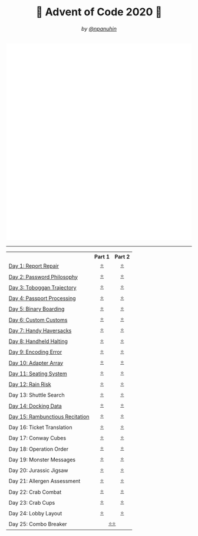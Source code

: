 <h1 align="center">🎄 Advent of Code 2020 🎄</h1>
<h6 align="center">by <a href="https://github.com/npanuhin">@npanuhin</a></h6>

<div align="center">
    <img src="../.github/website/2020/canvas.svg">
</div>

---

<!-- Solved table start -->
<table>
	<tr>
		<th></th>
		<th align="center">Part 1</th>
		<th align="center">Part 2</th>
	</tr>
	<tr>
		<td><a href="Day%2001">Day 1: Report Repair</a></td>
		<td align="center"><a href="Day%2001/part1.py">⭐</a></td>
		<td align="center"><a href="Day%2001/part2.py">⭐</a></td>
	</tr>
	<tr>
		<td><a href="Day%2002">Day 2: Password Philosophy</a></td>
		<td align="center"><a href="Day%2002/part1.py">⭐</a></td>
		<td align="center"><a href="Day%2002/part2.py">⭐</a></td>
	</tr>
	<tr>
		<td><a href="Day%2003">Day 3: Toboggan Trajectory</a></td>
		<td align="center"><a href="Day%2003/part1.py">⭐</a></td>
		<td align="center"><a href="Day%2003/part2.py">⭐</a></td>
	</tr>
	<tr>
		<td><a href="Day%2004">Day 4: Passport Processing</a></td>
		<td align="center"><a href="Day%2004/part1.py">⭐</a></td>
		<td align="center"><a href="Day%2004/part2.py">⭐</a></td>
	</tr>
	<tr>
		<td><a href="Day%2005">Day 5: Binary Boarding</a></td>
		<td align="center"><a href="Day%2005/part1.py">⭐</a></td>
		<td align="center"><a href="Day%2005/part2.py">⭐</a></td>
	</tr>
	<tr>
		<td><a href="Day%2006">Day 6: Custom Customs</a></td>
		<td align="center"><a href="Day%2006/part1.py">⭐</a></td>
		<td align="center"><a href="Day%2006/part2.py">⭐</a></td>
	</tr>
	<tr>
		<td><a href="Day%2007">Day 7: Handy Haversacks</a></td>
		<td align="center"><a href="Day%2007/part1.py">⭐</a></td>
		<td align="center"><a href="Day%2007/part2.py">⭐</a></td>
	</tr>
	<tr>
		<td><a href="Day%2008">Day 8: Handheld Halting</a></td>
		<td align="center"><a href="Day%2008/part1.py">⭐</a></td>
		<td align="center"><a href="Day%2008/part2.py">⭐</a></td>
	</tr>
	<tr>
		<td><a href="Day%2009">Day 9: Encoding Error</a></td>
		<td align="center"><a href="Day%2009/part1.py">⭐</a></td>
		<td align="center"><a href="Day%2009/part2.py">⭐</a></td>
	</tr>
	<tr>
		<td><a href="Day%2010">Day 10: Adapter Array</a></td>
		<td align="center"><a href="Day%2010/part1.py">⭐</a></td>
		<td align="center"><a href="Day%2010/part2.py">⭐</a></td>
	</tr>
	<tr>
		<td><a href="Day%2011">Day 11: Seating System</a></td>
		<td align="center"><a href="Day%2011/part1.py">⭐</a></td>
		<td align="center"><a href="Day%2011/part2.py">⭐</a></td>
	</tr>
	<tr>
		<td><a href="Day%2012">Day 12: Rain Risk</a></td>
		<td align="center"><a href="Day%2012/part1.py">⭐</a></td>
		<td align="center"><a href="Day%2012/part2.py">⭐</a></td>
	</tr>
	<tr>
		<td>Day 13: Shuttle Search</td>
		<td align="center"><a href="Day%2013/part1.py">⭐</a></td>
		<td align="center"><a href="Day%2013/part2.py">⭐</a></td>
	</tr>
	<tr>
		<td><a href="Day%2014">Day 14: Docking Data</a></td>
		<td align="center"><a href="Day%2014/part1.py">⭐</a></td>
		<td align="center"><a href="Day%2014/part2.py">⭐</a></td>
	</tr>
	<tr>
		<td><a href="Day%2015">Day 15: Rambunctious Recitation</a></td>
		<td align="center"><a href="Day%2015/part1.py">⭐</a></td>
		<td align="center"><a href="Day%2015/part2.py">⭐</a></td>
	</tr>
	<tr>
		<td>Day 16: Ticket Translation</td>
		<td align="center"><a href="Day%2016/part1.py">⭐</a></td>
		<td align="center"><a href="Day%2016/part2.py">⭐</a></td>
	</tr>
	<tr>
		<td>Day 17: Conway Cubes</td>
		<td align="center"><a href="Day%2017/part1.py">⭐</a></td>
		<td align="center"><a href="Day%2017/part2.py">⭐</a></td>
	</tr>
	<tr>
		<td>Day 18: Operation Order</td>
		<td align="center"><a href="Day%2018/part1.py">⭐</a></td>
		<td align="center"><a href="Day%2018/part2.py">⭐</a></td>
	</tr>
	<tr>
		<td>Day 19: Monster Messages</td>
		<td align="center"><a href="Day%2019/part1.py">⭐</a></td>
		<td align="center"><a href="Day%2019/part2.py">⭐</a></td>
	</tr>
	<tr>
		<td>Day 20: Jurassic Jigsaw</td>
		<td align="center"><a href="Day%2020/part1.py">⭐</a></td>
		<td align="center"><a href="Day%2020/part2.py">⭐</a></td>
	</tr>
	<tr>
		<td>Day 21: Allergen Assessment</td>
		<td align="center"><a href="Day%2021/part1.py">⭐</a></td>
		<td align="center"><a href="Day%2021/part2.py">⭐</a></td>
	</tr>
	<tr>
		<td>Day 22: Crab Combat</td>
		<td align="center"><a href="Day%2022/part1.py">⭐</a></td>
		<td align="center"><a href="Day%2022/part2.py">⭐</a></td>
	</tr>
	<tr>
		<td>Day 23: Crab Cups</td>
		<td align="center"><a href="Day%2023/part1.py">⭐</a></td>
		<td align="center"><a href="Day%2023/part2.py">⭐</a></td>
	</tr>
	<tr>
		<td>Day 24: Lobby Layout</td>
		<td align="center"><a href="Day%2024/part1.py">⭐</a></td>
		<td align="center"><a href="Day%2024/part2.py">⭐</a></td>
	</tr>
	<tr>
		<td>Day 25: Combo Breaker</td>
		<td align="center" colspan="2"><a href="Day%2025/part1.py">⭐⭐</a></td>
	</tr>
</table>
<!-- Solved table end -->

<!-- |                                               |                           |                          |
|  Total:                                       |           25/25           |          25/25           | -->
